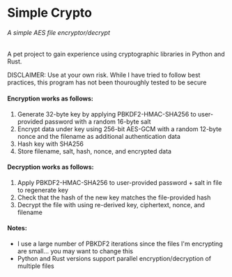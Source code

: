 # Simple Crypto
###### A simple AES file encryptor/decrypt

A pet project to gain experience using cryptographic libraries in Python and Rust.

DISCLAIMER: Use at your own risk.  While I have tried to follow best practices, this program has not been thouroughly tested to be secure

#### Encryption works as follows:  
1. Generate 32-byte key by applying PBKDF2-HMAC-SHA256 to user-provided password with a random 16-byte salt
2. Encrypt data under key using 256-bit AES-GCM with a random 12-byte nonce and the filename as additional authentication data
3. Hash key with SHA256
4. Store filename, salt, hash, nonce, and encrypted data

#### Decryption works as follows:
1. Apply PBKDF2-HMAC-SHA256 to user-provided password + salt in file to regenerate key
2. Check that the hash of the new key matches the file-provided hash
3. Decrypt the file with using re-derived key, ciphertext, nonce, and filename

#### Notes:
* I use a large number of PBKDF2 iterations since the files I'm encrypting are small... you may want to change this
* Python and Rust versions support parallel encryption/decryption of multiple files
